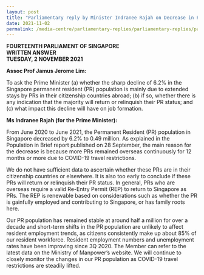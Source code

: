 ```yaml
---
layout: post
title: "Parliamentary reply by Minister Indranee Rajah on Decrease in PR Population in Singapore"
date: 2021-11-02
permalink: /media-centre/parliamentary-replies/parliamentary-replies/parliamentary-reply-by-minister-indranee-rajah-on-decrease-in-pr-population-in-singapore/
---
```

**FOURTEENTH PARLIAMENT OF SINGAPORE**  
**WRITTEN ANSWER**  
**TUESDAY, 2 NOVEMBER 2021**

**Assoc Prof Jamus Jerome Lim:**

To ask the Prime Minister (a) whether the sharp decline of 6.2% in the Singapore permanent resident (PR) population is mainly due to extended stays by PRs in their citizenship countries abroad; (b) if so, whether there is any indication that the majority will return or relinquish their PR status; and (c) what impact this decline will have on job formation.

**Ms Indranee Rajah (for the Prime Minister):** 

From June 2020 to June 2021, the Permanent Resident (PR) population in Singapore decreased by 6.2% to 0.49 million. As explained in the Population in Brief report published on 28 September, the main reason for the decrease is because more PRs remained overseas continuously for 12 months or more due to COVID-19 travel restrictions.  

We do not have sufficient data to ascertain whether these PRs are in their citizenship countries or elsewhere. It is also too early to conclude if these PRs will return or relinquish their PR status. In general, PRs who are overseas require a valid Re-Entry Permit (REP) to return to Singapore as PRs. The REP is renewable based on considerations such as whether the PR is gainfully employed and contributing to Singapore, or has family roots here.  

Our PR population has remained stable at around half a million for over a decade and short-term shifts in the PR population are unlikely to affect resident employment trends, as citizens consistently make up about 85% of our resident workforce. Resident employment numbers and unemployment rates have been improving since 3Q 2020. The Member can refer to the latest data on the Ministry of Manpower’s website. We will continue to closely monitor the changes in our PR population as COVID-19 travel restrictions are steadily lifted.



